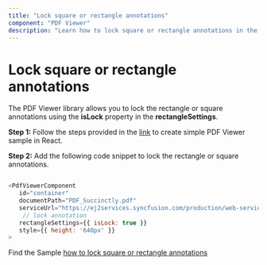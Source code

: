 ```yaml
---
title: "Lock square or rectangle annotations"
component: "PDF Viewer"
description: "Learn how to lock square or rectangle annotations in the PDF Viewer control."
---
```


# Lock square or rectangle annotations

The PDF Viewer library allows you to lock the rectangle or square annotations using the **isLock** property in the **rectangleSettings**.

**Step 1:** Follow the steps provided in the [link](https://ej2.syncfusion.com/react/documentation/pdfviewer/getting-started/) to create simple PDF Viewer sample in React.

**Step 2:** Add the following code snippet to lock the rectangle or square annotations.

```javascript

<PdfViewerComponent
   id="container"
   documentPath="PDF_Succinctly.pdf"
   serviceUrl="https://ej2services.syncfusion.com/production/web-services/api/pdfviewer"
    // lock annotation
   rectangleSettings={{ isLock: true }}
   style={{ height: '640px' }}
>

```

Find the Sample [how to lock square or rectangle annotations](https://stackblitz.com/edit/react-mngaa3?file=index.js)